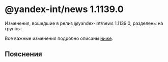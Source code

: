 # @yandex-int/news 1.1139.0

<!-- ЧЕЛОВЕЧЕСКОЕ ВСТУПЛЕНИЕ -->

Изменения, вошедшие в релиз @yandex-int/news 1.1139.0, разделены на группы:

Все важные изменения подробно описаны [ниже](#Пояснения).

## Пояснения

